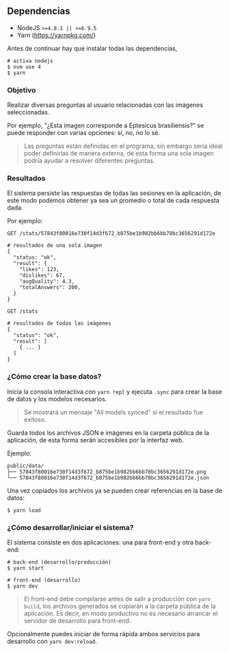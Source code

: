 ## Dependencias

- NodeJS `>=4.8.1 || >=6.9.5`
- Yarn (https://yarnpkg.com/)

Antes de continuar hay que instalar todas las dependencias,

```
# activa nodejs
$ nvm use 4
$ yarn
```

### Objetivo

Realizar diversas preguntas al usuario relacionadas con las imágenes seleccionadas.

Por ejemplo, "¿Esta imagen corresponde a Eptesicus brasiliensis?" se puede
responder con varias opciones: sí, no, no lo sé.

> Las preguntas están definidas en el programa, sin embargo sería ideal poder
> definirlas de manera externa, de esta forma una sola imagen podría ayudar a
> resolver diferentes preguntas.

### Resultados

El sistema persiste las respuestas de todas las sesiones en la aplicación,
de este modo podemos obtener ya sea un promedio o total de cada
respuesta dada.

Por ejemplo:

```
GET /stats/57843f80016e730f14d3f672_b875be1b982bb6bb70bc3656291d172e

# resultados de una sola imagen
{
  "status: "ok",
  "result": {
    "likes": 123,
    "dislikes": 67,
    "avgQuality": 4.3,
    "totalAnswers": 200,
  }
}

GET /stats

# resultados de todas las imágenes
{
  "status": "ok",
  "result": [
    { ... }
  ]
}
```


### ¿Cómo crear la base datos?

Inicia la consola interactiva con `yarn repl` y ejecuta `.sync`
para crear la base de datos y los modelos necesarios.

> Se mostrará un mensaje "All models synced" si el resultado fue exitoso.

Guarda todos los archivos JSON e imágenes en la carpeta pública de la aplicación,
de esta forma serán accesibles por la interfaz web.

Ejemplo:

```
public/data/
├── 57843f80016e730f14d3f672_b875be1b982bb6bb70bc3656291d172e.png
└── 57843f80016e730f14d3f672_b875be1b982bb6bb70bc3656291d172e.json
```

Una vez copiados los archivos ya se pueden crear referencias en la base de datos:

```
$ yarn load
```

### ¿Cómo desarrollar/iniciar el sistema?

El sistema consiste en dos aplicaciones: una para front-end y otra back-end:

```
# back-end (desarrollo/producción)
$ yarn start

# front-end (desarrollo)
$ yarn dev
```

> El front-end debe compilarse antes de salir a producción con `yarn build`,
> los archivos generados se copiarán a la carpeta pública de la aplicación. Es decir,
> en modo productivo no es necesario arrancar el servidor de desarrollo para front-end.

Opcionalmente puedes iniciar de forma rápida ambos servicios para desarrollo con `yarn dev:reload`.
